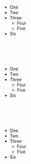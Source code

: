 - One
- Two
- Three
    - Four
    - Five
- Six


<br><br><br><br>


* One
* Two
* Three
    * Four
    * Five
* Six


<br><br><br><br>


+ One
+ Two
+ Three
    + Four
    + Five
+ Six